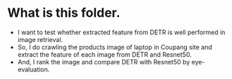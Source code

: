 # What is this folder.

- I want to test whether extracted feature from DETR is well performed in image retrieval.
- So, I do crawling the products image of laptop in Coupang site and extract the feature of each image from DETR and Resnet50.
- And, I rank the image and compare DETR with Resnet50 by eye-evaluation.
